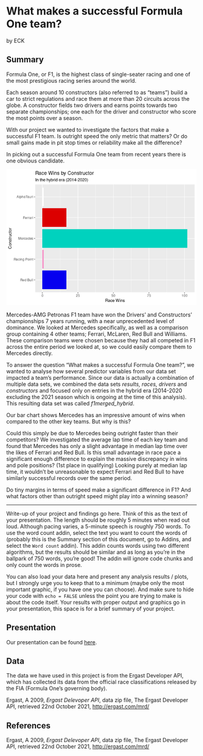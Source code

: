 What makes a successful Formula One team?
================
by ECK

## Summary

Formula One, or F1, is the highest class of single-seater racing and one
of the most prestigious racing series around the world.

Each season around 10 constructors (also referred to as “teams”) build a
car to strict regulations and race them at more than 20 circuits across
the globe. A constructor fields two drivers and earns points towards two
separate championships; one each for the driver and constructor who
score the most points over a season.

With our project we wanted to investigate the factors that make a
successful F1 team. Is outright speed the only metric that matters? Or
do small gains made in pit stop times or reliability make all the
difference?

In picking out a successful Formula One team from recent years there is
one obvious candidate.

![](README_files/figure-gfm/wins-bar-chart-1.png)<!-- -->

Mercedes-AMG Petronas F1 team have won the Drivers’ and Constructors’
championships 7 years running, with a near unprecedented level of
dominance. We looked at Mercedes specifically, as well as a comparison
group containing 4 other teams; Ferrari, McLaren, Red Bull and Williams.
These comparison teams were chosen because they had all competed in F1
across the entire period we looked at, so we could easily compare them
to Mercedes directly.

To answer the question “What makes a successful Formula One team?”, we
wanted to analyse how several predictor variables from our data set
impacted a team’s performance. Since our data is actually a combination
of multiple data sets, we combined the data sets *results, races,
drivers* and *constructors* and focused only on entries in the hybrid
era (2014-2020 excluding the 2021 season which is ongoing at the time of
this analysis). This resulting data set was called *f1merged_hybrid*.

Our bar chart shows Mercedes has an impressive amount of wins when
compared to the other key teams. But why is this?

Could this simply be due to Mercedes being outright faster than their
competitors? We investigated the average lap time of each key team and
found that Mercedes has only a slight advantage in median lap time over
the likes of Ferrari and Red Bull. Is this small advantage in race pace
a significant enough difference to explain the massive discrepancy in
wins and pole positions? (1st place in qualifying) Looking purely at
median lap time, it wouldn’t be unreasonable to expect Ferrari and Red
Bull to have similarly successful records over the same period.

Do tiny margins in terms of speed make a significant difference in F1?
And what factors other than outright speed might play into a winning
season?

------------------------------------------------------------------------

Write-up of your project and findings go here. Think of this as the text
of your presentation. The length should be roughly 5 minutes when read
out loud. Although pacing varies, a 5-minute speech is roughly 750
words. To use the word count addin, select the text you want to count
the words of (probably this is the Summary section of this document, go
to Addins, and select the `Word count` addin). This addin counts words
using two different algorithms, but the results should be similar and as
long as you’re in the ballpark of 750 words, you’re good! The addin will
ignore code chunks and only count the words in prose.

You can also load your data here and present any analysis results /
plots, but I strongly urge you to keep that to a minimum (maybe only the
most important graphic, if you have one you can choose). And make sure
to hide your code with `echo = FALSE` unless the point you are trying to
make is about the code itself. Your results with proper output and
graphics go in your presentation, this space is for a brief summary of
your project.

## Presentation

Our presentation can be found [here](presentation/presentation.html).

## Data

The data we have used in this project is from the Ergast Developer API,
which has collected its data from the official race classifications
released by the FIA (Formula One’s governing body).

Ergast, A 2009, *Ergast Delevoper API*, data zip file, The Ergast
Developer API, retrieved 22nd October 2021, <http://ergast.com/mrd/>

## References

Ergast, A 2009, *Ergast Delevoper API*, data zip file, The Ergast
Developer API, retrieved 22nd October 2021, <http://ergast.com/mrd/>
